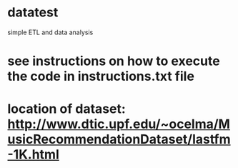 # datatest
simple ETL and data analysis

# see instructions on how to execute the code in instructions.txt file

# location of dataset:  http://www.dtic.upf.edu/~ocelma/MusicRecommendationDataset/lastfm-1K.html
